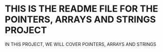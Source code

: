 # THIS IS THE README FILE FOR THE POINTERS, ARRAYS AND STRINGS PROJECT
IN THIS PROJECT, WE WILL COVER POINTERS, ARRAYS AND STRINGS
